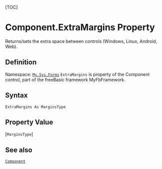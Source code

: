 [TOC]
# Component.ExtraMargins Property
Returns/sets the extra space between controls (Windows, Linux, Android, Web).
## Definition
Namespace: [`My.Sys.Forms`](My.Sys.Forms.md)
`ExtraMargins` is property of the Component control, part of the freeBasic framework MyFbFramework.
## Syntax
```freeBasic
ExtraMargins As MarginsType
```
## Property Value
[`MarginsType`]
## See also
[`Component`](Component.md)
